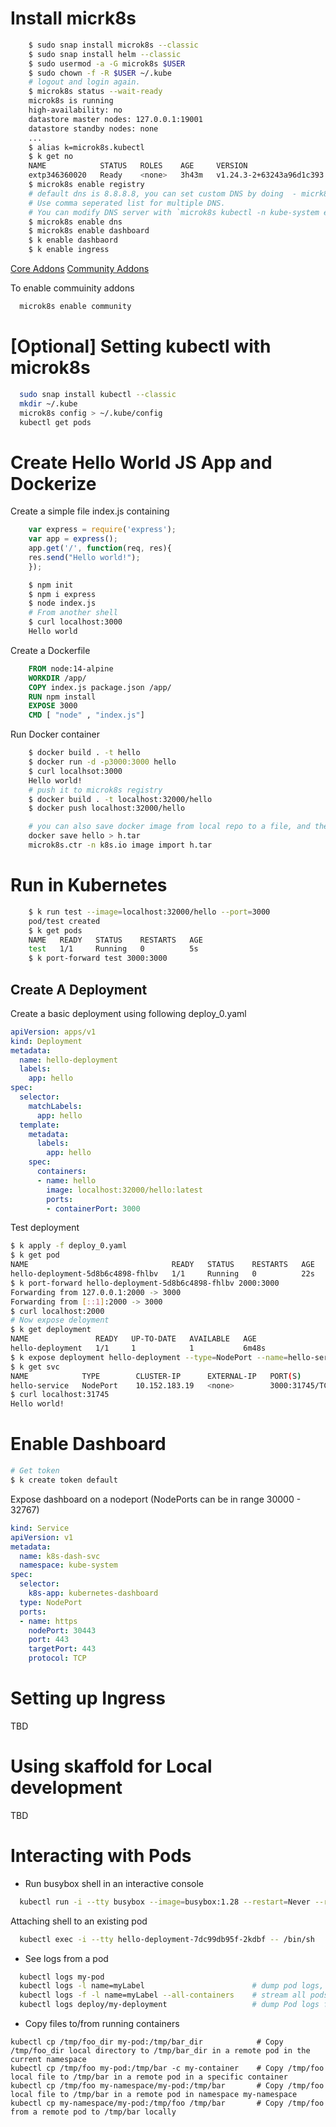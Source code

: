 # Install micrk8s
```sh
    $ sudo snap install microk8s --classic
    $ sudo snap install helm --classic
    $ sudo usermod -a -G microk8s $USER
    $ sudo chown -f -R $USER ~/.kube
    # logout and login again.
    $ microk8s status --wait-ready
    microk8s is running
    high-availability: no
    datastore master nodes: 127.0.0.1:19001
    datastore standby nodes: none
    ...
    $ alias k=microk8s.kubectl
    $ k get no
    NAME            STATUS   ROLES    AGE     VERSION
    extp346360020   Ready    <none>   3h43m   v1.24.3-2+63243a96d1c393
    $ microk8s enable registry
    # default dns is 8.8.8.8, you can set custom DNS by doing  - micrk8s enable dns:1.1.1.1
    # Use comma seperated list for multiple DNS.
    # You can modify DNS server with `microk8s kubectl -n kube-system edit configmap/coredns`
    $ microk8s enable dns
    $ microk8s enable dashboard
    $ k enable dashbaord
    $ k enable ingress
```
[Core Addons](https://github.com/canonical/microk8s-core-addons/tree/main/addons)
[Community Addons](https://github.com/canonical/microk8s-community-addons/tree/main/addons)

To enable commuinity addons

```sh
  microk8s enable community
```

# [Optional] Setting kubectl with microk8s

```sh
  sudo snap install kubectl --classic
  mkdir ~/.kube
  microk8s config > ~/.kube/config
  kubectl get pods
```

# Create Hello World JS App and Dockerize 

Create a simple file index.js containing
```js
    var express = require('express');
    var app = express();
    app.get('/', function(req, res){
    res.send("Hello world!");
    });
```

```sh
    $ npm init
    $ npm i express
    $ node index.js
    # From another shell
    $ curl localhost:3000
    Hello world
```

Create a Dockerfile
```dockerfile
    FROM node:14-alpine
    WORKDIR /app/
    COPY index.js package.json /app/
    RUN npm install
    EXPOSE 3000
    CMD [ "node" , "index.js"]
```
Run Docker container
```sh
    $ docker build . -t hello
    $ docker run -d -p3000:3000 hello
    $ curl localhsot:3000
    Hello world!
    # push it to microk8s registry
    $ docker build . -t localhost:32000/hello
    $ docker push localhost:32000/hello

    # you can also save docker image from local repo to a file, and then import it to microk8s
    docker save hello > h.tar
    microk8s.ctr -n k8s.io image import h.tar
```

# Run in Kubernetes
```sh
    $ k run test --image=localhost:32000/hello --port=3000 
    pod/test created
    $ k get pods
    NAME   READY   STATUS    RESTARTS   AGE
    test   1/1     Running   0          5s
    $ k port-forward test 3000:3000
```

## Create A Deployment
 
Create a basic deployment using following deploy_0.yaml
```yaml
apiVersion: apps/v1
kind: Deployment
metadata:
  name: hello-deployment
  labels:
    app: hello
spec:
  selector:
    matchLabels:
      app: hello
  template:
    metadata:
      labels:
        app: hello
    spec:
      containers:
      - name: hello
        image: localhost:32000/hello:latest
        ports:
        - containerPort: 3000
```
Test deployment

```sh
$ k apply -f deploy_0.yaml
$ k get pod
NAME                                READY   STATUS    RESTARTS   AGE
hello-deployment-5d8b6c4898-fhlbv   1/1     Running   0          22s
$ k port-forward hello-deployment-5d8b6c4898-fhlbv 2000:3000
Forwarding from 127.0.0.1:2000 -> 3000
Forwarding from [::1]:2000 -> 3000
$ curl localhost:2000
# Now expose deloyment
$ k get deployment
NAME               READY   UP-TO-DATE   AVAILABLE   AGE
hello-deployment   1/1     1            1           6m48s
$ k expose deployment hello-deployment --type=NodePort --name=hello-service
$ k get svc
NAME            TYPE        CLUSTER-IP      EXTERNAL-IP   PORT(S)          AGE
hello-service   NodePort    10.152.183.19   <none>        3000:31745/TCP   110s
$ curl localhost:31745
Hello world!
```


# Enable Dashboard

```sh
# Get token
$ k create token default
```

Expose dashboard on a nodeport (NodePorts can be in range 30000 - 32767)

```yaml
kind: Service
apiVersion: v1
metadata:
  name: k8s-dash-svc
  namespace: kube-system
spec:
  selector:
    k8s-app: kubernetes-dashboard
  type: NodePort
  ports:
  - name: https
    nodePort: 30443
    port: 443
    targetPort: 443
    protocol: TCP
```

# Setting up Ingress

TBD

# Using skaffold for Local development

TBD

# Interacting with Pods

* Run busybox shell in an interactive console
```sh
  kubectl run -i --tty busybox --image=busybox:1.28 --restart=Never --rm=True -- sh
```

Attaching shell to an existing pod

```sh
  kubectl exec -i --tty hello-deployment-7dc99db95f-2kdbf -- /bin/sh
```

* See logs from a pod
```sh
  kubectl logs my-pod
  kubectl logs -l name=myLabel                        # dump pod logs, with label name=myLabel (stdout)
  kubectl logs -f -l name=myLabel --all-containers    # stream all pods logs with label name=myLabel (stdout)
  kubectl logs deploy/my-deployment                   # dump Pod logs for a Deployment 
```

* Copy files to/from running containers
```
kubectl cp /tmp/foo_dir my-pod:/tmp/bar_dir            # Copy /tmp/foo_dir local directory to /tmp/bar_dir in a remote pod in the current namespace
kubectl cp /tmp/foo my-pod:/tmp/bar -c my-container    # Copy /tmp/foo local file to /tmp/bar in a remote pod in a specific container
kubectl cp /tmp/foo my-namespace/my-pod:/tmp/bar       # Copy /tmp/foo local file to /tmp/bar in a remote pod in namespace my-namespace
kubectl cp my-namespace/my-pod:/tmp/foo /tmp/bar       # Copy /tmp/foo from a remote pod to /tmp/bar locally
```
